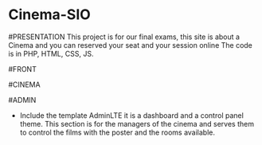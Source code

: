 # Cinema-SIO
#PRESENTATION
This project is for our final exams, this site is about a Cinema and you can reserved your seat and your session online
The code is in PHP, HTML, CSS, JS.

#FRONT

#CINEMA

#ADMIN
-   Include the template AdminLTE 
it is a dashboard and a control panel theme.
This section is for the managers of the cinema and serves them to control the films with the poster and the rooms available.
